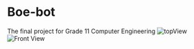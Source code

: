 

# Boe-bot
The final project for Grade 11 Computer Engineering
![topView](https://user-images.githubusercontent.com/69785694/122679387-9cd00c00-d1b8-11eb-9d6f-944f6de1a84b.png)
![Front View](https://user-images.githubusercontent.com/69785694/122679386-9c377580-d1b8-11eb-8b80-f301f29c83b6.png)
